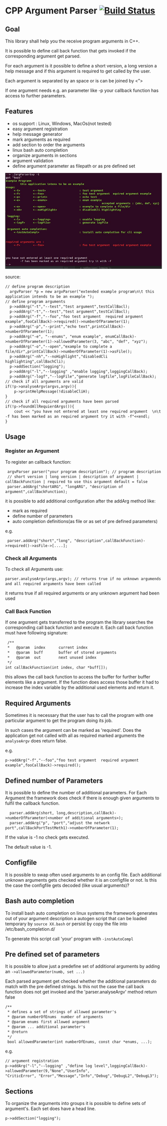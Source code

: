 # CPP Argument Parser [![Build Status](https://travis-ci.org/diridari/CPP-Argument-Parser.svg?branch=dev)](https://travis-ci.org/diridari/CPP-Argument-Parser)
## Goal
This library shall help you the receive program arguments in C++.

It is possible to define call back function that gets invoked if the corresponding argument get parsed.

For each argument is it possible to define a short version, a long version a help message and if this argument is 
required to get called by the user.

Each argument is separated by an space or is can be joined by  <”>

If one argument needs e.g. an parameter like -p <portNumber> your callback function has access to further parameters.

## Features
* os support : Linux, Windows, MacOs(not tested)
* easy argument registration
* help message generator
* mark arguments as required
* add section to order the arguments
* linux bash auto completion
* organize arguments in sections
* argument validation
* define argument parameter as filepath or as pre defined set


![Alt text](doc/wrongArg.jpg?raw=true "example")

source:

    // define program description
      argvParser *p = new argvParser("extended example program\n\t this application intends to be an example ");
    // define program arguments
      p->addArg("-t","--test","test argument",testCallBacl);
      p->addArg("-t","--test","test argument",testCallBacl);
      p->addArg("-f","--foo","foo test argument  required argument example",fooCallBack)->required()->numberOfParameter(1);
      p->addArg("-p","--print","echo text",printCallBack)->numberOfParameter(1);
      p->addArg("-e", "--enums", "enum example", enumCallBack)->numberOfParameter(1)->allowedParameter(3, "abc", "def", "xyz");
      p->addArg("-o","--open","example to complete a file/dir",printCallBack)->numberOfParameter(1)->asFile();
      p->addArg("-nh","--noHighlight","disabledCli highlighting",callBachCli);
      p->addSection("logging");
      p->addArg("-l","--logging" ,"enable logging",loggingCallBack);
      p->addArg("-logf","--logFile","generate logfile",logFileCallBack);
    // check if all arguments are valid
    if(!p->analyseArgv(argvs,argv)){
        p->printHelpMessage(!disableCliH);
    }
    // check if all required arguments have been parsed
    if(!p->foundAllRequierdArgs()){
        cout << "you have not entered at least one required argument  \n\t -f has been marked as an required argument try it with -f"<<endl;
    }
    
## Usage

### Register an Argument
To register an callback function:

     argvParser parser("your program description"); // program description
     // short version | long version | description of argument | callBackFunction | required to use this argument default = false
     parser.addArg("shortARG", "longARG", "description of argument",callBackFunction);

it is possible to add additional configuration after the addArg method like:
* mark as required
* define number of parameters
* auto completion definitions(as file or as set of pre defined parameters)

e.g.

     parser.addArg("short","long", "description",callBackFunction)->required()->asFile->[....];
     
    
### Check all Arguments
To check all Arguments use:

    parser.analyseArgv(args,argv); // returns true if no unknown argumends and all required arguments have been called

it returns true if all required arguments or any unknown argument had been used

### Call Back Function
If one argument gets transferred to the program the library searches the corresponding call back function and execute it.
Each call back function must have following signature:

     /**
     *   @param  index  	current index
     *   @param  buff 		buffer of stored arguments
     *   @param  out    	next unused index
     */
    int callBackFunction(int index, char *buff[]);

this allows the call back function to access the buffer for further buffer elements like a argument.
If the function does access those buffer it had to increase the index variable by the additional used elements and return it.

## Required Arguments 
Sometimes it is necessary that the user has to call the program with one particular argument to get the program doing its job.

In such cases the argument can be marked as 'required'. Does the application get not called with all as required marked 
arguments the `analyseArgv` does return false.

e.g.

    p->addArg("-f","--foo","foo test argument  required argument example",fooCallBack)->required();


## Defined number of Parameters
It is possible to define the number of additional parameters. For Each Argument the framework does check if there is 
enough given arguments to fulfil the callback function. 

      parser.addArg(short, long,description,callBack)->numberOfParameter(<number of additional arguments>);
      parser.addArg("p", "port","adjust the network port",callBackPortTestMeth1)->numberOfParameter(1);
      
 If the value is -1 no check gets executed.
 
The default value is -1.      

## Configfile
It is possible to swap often used arguments to an config file.
Each additional unknown arguments gets checked whether it is an configfile or not. Is this the case the configfile gets decoded (like usual arguments)?

## Bash auto completion
To install bash auto completion on linux systems the framework generates out of your argument description a autogen script 
that can be loaded temporary by `source XX.bash` or persist by copy the file into /etc/bash_completion.d/ 

To generate this script call 'your' program with `-instAutoCompl`

## Pre defined set of parameters 
It is possible to allow just a predefine set of additional arguments by adding an `->allowedParameter(numb, set ...)`

Each parsed argument get checked whether the additional parameters do match with the pre defined strings. Is this not 
the case the call back function does not get invoked and the 'parser.analyseArgv' method return false 

    /**
     * defines a set of strings of allowed parameter's
     * @param numberOfEnums  number of arguments
     * @param enums first allowed argument
     * @param ... additional parameter's
     * @return
     */
     bool allowedParameter(int numberOfEnums, const char *enums, ...);

e.g.    
    
    // argument registration 
    p->addArg("-l","--logging" ,"define log level",loggingCallBack)->allowedParameter(9,"None","UserInfo",
    "CriticError", "Error","Message","Info","Debug","DebugL2","DebugL3");
    
    
## Sections
To organize the arguments into groups it is possible to define sets of argument's. Each set does have a head line.

    p->addSection("logging");
    
    
